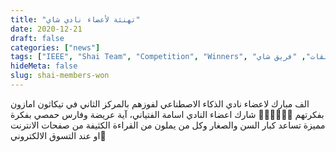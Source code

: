 ```yaml
---
title: "تهنئة لأعضاء نادي شاي"
date: 2020-12-21
draft: false
categories: ["news"]
tags: ["IEEE", "Shai Team", "Competition", "Winners", "مسابقات", "فريق شاي"]
hideMeta: false
slug: shai-members-won
---
```


الف مبارك لاعضاء نادي الذكاء الاصطناعي لفوزهم بالمركز الثاني في تيكاثون امازون بفكرتهم
🥳🥳👏🏻👏🏻
شارك اعضاء النادي اسامة الفتياني، آية عريضة وفارس حمصي بفكرة مميزة تساعد كبار السن والصغار وكل من يملون من القراءة الكثيفة من صفحات الانترنت او عند التسوق الالكتروني🤩

[comment]: <> (اذا حابين تعرفو اكتر عن فكرتهم احضرو البرزنتيشن 👇🏻)

